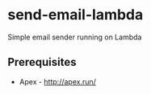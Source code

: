 # send-email-lambda

Simple email sender running on Lambda

## Prerequisites

 * Apex - http://apex.run/

